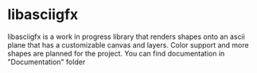 # libasciigfx
libasciigfx is a work in progress library that renders shapes onto an ascii plane that has a customizable canvas and layers. Color support and more shapes are planned for the project.
You can find documentation in "Documentation" folder
